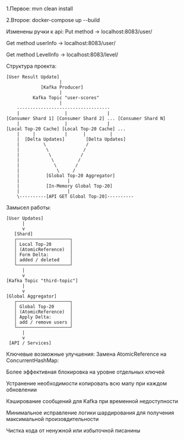 1.Первое: mvn clean install

2.Второе: docker-compose up --build

Изменены ручки к api:
  Put method -> localhost:8083/user/
  
  Get method userInfo -> localhost:8083/user/
  
  Get method LevelInfo -> localhost:8083/level/

Структура проекта:
```
[User Result Update]
                    |
             [Kafka Producer]
                    |
          Kafka Topic "user-scores"
                    |
    -----------------------------------
    |                 |               |
[Consumer Shard 1] [Consumer Shard 2] ... [Consumer Shard N]
    |                 |               |
[Local Top-20 Cache] [Local Top-20 Cache] ...
    |     |           |      |         |
    |  [Delta Updates]        [Delta Updates]
    |         \               /
    |          \             /
    |           \           /
    |            \         /
    |             \       /
    |              \     /
    |          [Global Top-20 Aggregator]
    |                  |
    |          [In-Memory Global Top-20]
    |                  |
    \----------[API GET Global Top-20]----------
```
Замысел работы:
```
[User Updates] 
      |
      v
   [Shard]
   ┌────────────────────┐
   │ Local Top-20       │
   │ (AtomicReference)  │
   │ Form Delta:        │
   │ added / deleted    │
   └────────────────────┘
      |
      v
[Kafka Topic "third-topic"]
      |
      v
[Global Aggregator]
   ┌────────────────────┐
   │ Global Top-20      │
   │ (AtomicReference)  │
   │ Apply Delta:       │
   │ add / remove users │
   └────────────────────┘
      |
      v
 [API / Services]
```
Ключевые возможные улучшения:
Замена AtomicReference на ConcurrentHashMap:

Более эффективная блокировка на уровне отдельных ключей

Устранение необходимости копировать всю мапу при каждом обновлении

Кэширование сообщений для Kafka при временной недоступности

Минимальное исправление логики шардирования для получения максимальной произовдительности

Чистка кода от ненужной или избыточной писанины
